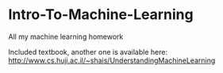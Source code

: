 # Intro-To-Machine-Learning
All my machine learning homework

Included textbook, another one is available here: http://www.cs.huji.ac.il/~shais/UnderstandingMachineLearning
